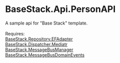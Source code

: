 # BaseStack.Api.PersonAPI
A sample api for "Base Stack" template.<br><br>
Requires:<br>
<a href="https://github.com/diwsi/BaseStack.Repository.EFAdapter">BaseStack.Repository.EFAdapter</a> <br>
<a href="https://github.com/diwsi/BaseStack.Dispatcher.Mediatr">BaseStack.Dispatcher.Mediatr</a><br>
<a href="https://github.com/diwsi/BaseStack.MessageBusManager">BaseStack.MessageBusManager</a> <br>
<a href="https://github.com/diwsi/BaseStack.MessageBusDomainEvents">BaseStack.MessageBusDomainEvents</a>

